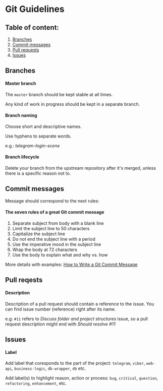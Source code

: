 # Git Guidelines

## Table of content:
1. [Branches](#branches)
2. [Commit messages](#commit-messages)
3. [Pull requests](#pull-requests)
4. [Issues](#issues)


## Branches

#### Master branch

The `master` branch should be kept stable at all times.

Any kind of work in progress should be kept in a separate branch.

#### Branch naming

Choose short and descriptive names.

Use hyphens to separate words.

e.g.: *telegram-login-scene*

#### Branch lifecycle

Delete your branch from the upstream repository after it's merged, unless there is a specific reason not to.

## Commit messages

Message should correspond to the next rules:

#### The seven rules of a great Git commit message
1. Separate subject from body with a blank line
2. Limit the subject line to 50 characters
3. Capitalize the subject line
4. Do not end the subject line with a period
5. Use the imperative mood in the subject line
6. Wrap the body at 72 characters
7. Use the body to explain what and why vs. how

More details with examples: [How to Write a Git Commit Message](https://chris.beams.io/posts/git-commit/)

## Pull reqests

#### Description

Description of a pull request should contain a reference to the issue. You can find issue number (reference) right after its name.

e.g: `#11` refers to *Discuss folder and project structures* issue, so a pull request description might end with *Should resolve #11*

## Issues

#### Label

Add label that coresponds to the part of the project: `telegram`, `viber`, `web-api`, `business-logic`, `db-wrapper`, `db` etc.

Add label(s) to highlight reason, action or process: `bug`, `critical`, `question`, `refactoring`, `enhancement`, etc. 
